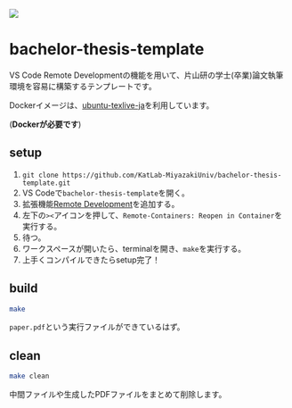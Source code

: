 [![](https://images.microbadger.com/badges/image/korosuke613/ubuntu-texlive-ja-devcontainer.svg)](https://microbadger.com/images/korosuke613/ubuntu-texlive-ja-devcontainer "Get your own image badge on microbadger.com")

# bachelor-thesis-template
 
VS Code Remote Developmentの機能を用いて、片山研の学士(卒業)論文執筆環境を容易に構築するテンプレートです。


Dockerイメージは、[ubuntu-texlive-ja](https://hub.docker.com/r/korosuke613/ubuntu-texlive-ja)を利用しています。

(**Dockerが必要です**)

## setup

1. `git clone https://github.com/KatLab-MiyazakiUniv/bachelor-thesis-template.git`
2. VS Codeで`bachelor-thesis-template`を開く。
3. 拡張機能[Remote Development](https://marketplace.visualstudio.com/items?itemName=ms-vscode-remote.vscode-remote-extensionpack)を追加する。
4. 左下の`><`アイコンを押して、`Remote-Containers: Reopen in Container`を実行する。
5. 待つ。
6. ワークスペースが開いたら、terminalを開き、`make`を実行する。
7. 上手くコンパイルできたらsetup完了！

## build

```bash
make
```

`paper.pdf`という実行ファイルができているはず。

## clean

```bash
make clean
```

中間ファイルや生成したPDFファイルをまとめて削除します。
